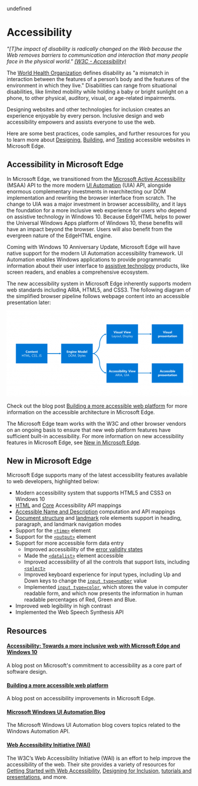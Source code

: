 undefined
# Accessibility 
*"[T]he impact of disability is radically changed on the Web because the Web removes barriers to communication and interaction that many people face in the physical world." [(W3C - Accessibility)](https://www.w3.org/standards/webdesign/accessibility)*

The [World Health Organization](http://www.who.int/topics/disabilities/en/) defines disability as "a mismatch in interaction between the features of a person’s body and the features of the environment in which they live." Disabilities can range from situational disabilities, like limited mobility while holding a baby or bright sunlight on a phone, to other physical, auditory, visual, or age-related impairments. 

Designing websites and other technologies for inclusion creates an experience enjoyable by every person. Inclusive design and web accessibility empowers and assists everyone to use the web. 

Here are some best practices, code samples, and further resources for you to learn more about [Designing](./accessibility/design.md), [Building](./accessibility/build.md), and [Testing](./accessibility/test.md) accessible websites in Microsoft Edge.

## Accessibility in Microsoft Edge

In Microsoft Edge, we transitioned from the [Microsoft Active Accessibility](https://msdn.microsoft.com/en-us/library/windows/desktop/dd373592(v=vs.85).aspx) (MSAA) API to the more modern [UI Automation](https://msdn.microsoft.com/en-us/library/windows/desktop/ee684009.aspx) (UIA) API, alongside enormous complementary investments in rearchitecting our DOM implementation and rewriting the browser interface from scratch. The change to UIA was a major investment in browser accessibility, and it lays the foundation for a more inclusive web experience for users who depend on assistive technology in Windows 10. Because EdgeHTML helps to power the Universal Windows Apps platform of Windows 10, these benefits will have an impact beyond the browser. Users will also benefit from the evergreen nature of the EdgeHTML engine. 

Coming with Windows 10 Anniversary Update, Microsoft Edge will have native support for the modern UI Automation accessibility framework.  UI Automation enables Windows applications to provide programmatic information about their user interface to [assistive technology](http://webaim.org/articles/motor/assistive) products, like screen readers, and enables a comprehensive ecosystem. 

The new accessibility system in Microsoft Edge inherently supports modern web standards including ARIA, HTML5, and CSS3. The following diagram of the simplified browser pipeline follows webpage content into an accessible presentation later:

![Flowchart showing the simplified browser pipeline. Figure 1. Content transformed to the engine model is projected into visual and accessibility views that are presented either as visual or accessible presentation.](./media/accessibilityarchitecture.png)

Check out the blog post [Building a more accessible web platform](https://blogs.windows.com/msedgedev/2016/04/20/building-a-more-accessible-web-platform/) for more information on the accessible architecture in Microsoft Edge.

The Microsoft Edge team works with the W3C and other browser vendors on an ongoing basis to ensure that new web platform features have sufficient built-in accessibility. For more information on new accessibility features in Microsoft Edge, see [New in Microsoft Edge](#new-in-microsoft-edge).


## New in Microsoft Edge
Microsoft Edge supports many of the latest accessibility features available to web developers, highlighted below:
* Modern accessibility system that supports HTML5 and CSS3 on Windows 10
* [HTML](https://www.w3.org/TR/html-aam-1.0/) and [Core](http://www.w3.org/TR/core-aam-1.1/) Accessibility API mappings
* [Accessible Name and Description](https://www.w3.org/TR/accname-aam-1.1/) computation and API mappings
* [Document structure](http://www.w3.org/TR/wai-aria/roles#document_structure_roles) and [landmark](http://www.w3.org/TR/wai-aria/roles#landmark_roles) role elements support in heading, paragraph, and landmark navigation modes
* Support for the [`<time>`](http://www.w3.org/TR/html5/text-level-semantics.html#the-time-element) element
* Support for the [`<output>`](http://www.w3.org/TR/html5/forms.html#the-output-element) element
* Support for more accessible form data entry 
  * Improved accessibility of the [error validity states](http://www.w3.org/TR/html5/forms.html#validity-states)
  * Made the [`<datalist>`](http://www.w3.org/TR/html5/forms.html#the-datalist-element) element accessible
  * Improved accessibility of all the controls that support lists, including [`<select>`](http://www.w3.org/TR/html5/forms.html#the-select-element)
  * Improved keyboard experience for input types, including Up and Down keys to change the [`input type=number`](http://www.w3.org/TR/html5/forms.html#number-state-(type=number)) value
  * Implemented [`input type=color`](http://www.w3.org/TR/html5/forms.html#color-state-(type=color)), which stores the value in computer readable form, and which now presents the information in human readable percentages of Red, Green and Blue.
* Improved web legibility in high contrast
* Implemented the Web Speech Synthesis API 

## Resources

#### [Accessibility: Towards a more inclusive web with Microsoft Edge and Windows 10](https://blogs.windows.com/msedgedev/2015/09/25/accessibility-towards-a-more-inclusive-web-with-microsoft-edge-and-windows-10/)
A blog post on Microsoft's commitment to accessibility as a core part of software design.

#### [Building a more accessible web platform](https://blogs.windows.com/msedgedev/2016/04/20/building-a-more-accessible-web-platform/)
A blog post on accessibility improvements in Microsoft Edge.

#### [Microsoft Windows UI Automation Blog](https://blogs.msdn.microsoft.com/winuiautomation/)
The Microsoft Windows UI Automation blog covers topics related to the Windows Automation API.

#### [Web Accessibility Initiative (WAI)](http://www.w3.org/WAI/)
The W3C’s Web Accessibility Initiative (WAI) is an effort to help improve the accessibility of the web. Their site provides a variety of resources for [Getting Started with Web Accessibility](https://www.w3.org/WAI/gettingstarted/Overview.html), [Designing for Inclusion](https://www.w3.org/WAI/users/Overview.html), [tutorials and presentations](https://www.w3.org/WAI/train.html), and more. 






